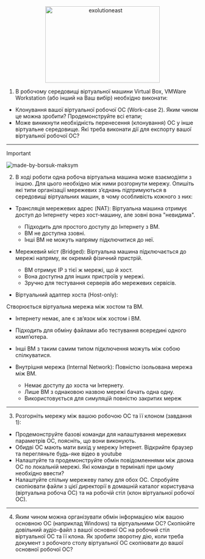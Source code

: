 <div align="center">
  <img src="https://github.com/user-attachments/assets/dcdd0d7c-164c-4a93-a6d8-84b6015c07aa" height="200" width="300" alt="exolutioneast">
</div>

1. В робочому середовищі віртуальної машини Virtual Box, VMWare Workstation (або інший на Ваш вибір) необхідно виконати:
- Клонування вашої віртуальної робочої ОС (Work-case 2). Яким чином це можна зробити? Продемонструйте всі етапи;
- Може виникнути необхідність перенесення (клонування) ОС у інше віртуальне середовище. Які треба виконати дії для експорту вашої віртуальної робочої ОС?

--- 

>[!IMPORTANT]
> ![made-by-borsuk-maksym](https://github.com/user-attachments/assets/68d0a6b6-134b-4446-a841-61b9dc7c958b)

2. В ході роботи одна робоча віртуальна машина може взаємодіяти з іншою. Для цього необхідно між ними розгорнути мережу. Опишіть які типи організації мережевих з’єднань підтримуються в середовищі віртуальних машин, в чому особливість кожного з них:
- Трансляція мережевих адрес (NAT):
Віртуальна машина отримує доступ до Інтернету через хост-машину, але зовні вона "невидима".

  - Підходить для простого доступу до Інтернету з ВМ.  
  - ВМ не доступна ззовні.  
  - Інші ВМ не можуть напряму підключитися до неї.

- Мережевий міст (Bridged):
Віртуальна машина підключається до мережі напряму, як окремий фізичний пристрій.

  - ВМ отримує IP з тієї ж мережі, що й хост.
  - Вона доступна для інших пристроїв у мережі.
  - Зручно для тестування серверів або мережевих сервісів.

- Віртуальний адаптер хоста (Host-only):

Створюється віртуальна мережа між хостом та ВМ.

  - Інтернету немає, але є зв’язок між хостом і ВМ.
  - Підходить для обміну файлами або тестування всередині одного комп’ютера.
  - Інші ВМ з таким самим типом підключення можуть між собою спілкуватися.

- Внутрішня мережа (Internal Network):
Повністю ізольована мережа між ВМ.

  - Немає доступу до хоста чи Інтернету.
  - Лише ВМ з однаковою назвою мережі бачать одна одну.
  - Використовується для симуляцій повністю закритих мереж

---

3. Розгорніть мережу між вашою робочою ОС та її клоном (завдання 1):
- Продемонструйте базові команди для налаштування мережевих параметрів ОС, поясніть, що вони виконують.
- Обидві ОС мають мати вихід у мережу Інтернет. Відкрийте браузер та перегляньте будь-яке відео в youtube
- Налаштуйте та продемонструйте обмін повідомленнями між двома ОС по локальній мережі. Які команди в терміналі при цьому необхідно ввести?
- Налаштуйте спільну мережеву папку для обох ОС. Спробуйте скопіювати файли з цієї директорії в домашній каталог користувача (віртуальна робоча ОС) та на робочій стіл (клон віртуальної робочої ОС).

---

4. Яким чином можна організувати обмін інформацією між вашою основною ОС (наприклад Windows) та віртуальними ОС? Скопіюйте довільний аудіо-файл з вашої основної ОС на робочий стіл віртуальної ОС та її клона. Як зробити зворотну дію, коли треба документ з робочого столу віртуальної ОС скопіювати до вашої основної робочої ОС?
